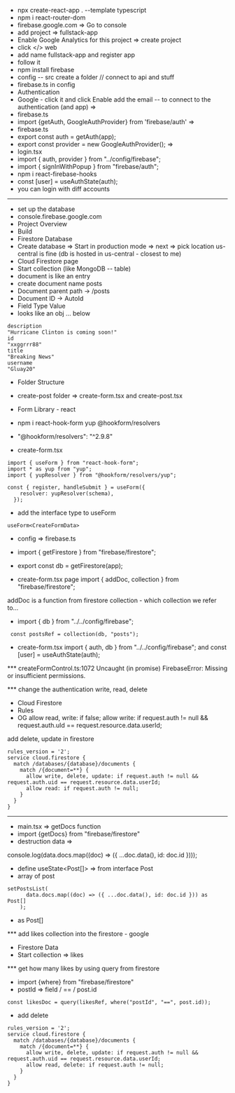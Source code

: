 - npx create-react-app . --template typescript
- npm i react-router-dom
- firebase.google.com => Go to console
- add project => fullstack-app
- Enable Google Analytics for this project => create project
- click </> web
- add name fullstack-app and register app
- follow it
- npm install firebase
- config -- src create a folder // connect to api and stuff
- firebase.ts in config
- Authentication
- Google - click it and click Enable add the email -- to connect to the authentication (and app)
  =>
- firebase.ts
- import {getAuth, GoogleAuthProvider} from 'firebase/auth'
  =>
- firebase.ts
- export const auth = getAuth(app);
- export const provider = new GoogleAuthProvider();
  =>
- login.tsx
- import { auth, provider } from "../config/firebase";
- import { signInWithPopup } from "firebase/auth";
  <!-- there are tons of signIn and stuff in there.. -->
  <!-- you can login with diff users and the app can updates -->
- npm i react-firebase-hooks
- const [user] = useAuthState(auth);
- you can login with diff accounts

---

- set up the database
- console.firebase.google.com
- Project Overview
- Build
- Firestore Database
- Create database => Start in production mode => next => pick location us-central is fine (db is hosted in us-central - closest to me)
- Cloud Firestore page
- Start collection (like MongoDB -- table)
- document is like an entry
- create document name posts
- Document parent path -> /posts
- Document ID -> AutoId
- Field Type Value
- looks like an obj ... below

```
description
"Hurricane Clinton is coming soon!"
id
"xxggrrr88"
title
"Breaking News"
username
"Gluay20"
```

- Folder Structure
- create-post folder => create-form.tsx and create-post.tsx

- Form Library - react
- npm i react-hook-form yup @hookform/resolvers
- "@hookform/resolvers": "^2.9.8"

- create-form.tsx

```
import { useForm } from "react-hook-form";
import * as yup from "yup";
import { yupResolver } from "@hookform/resolvers/yup";
```

```
const { register, handleSubmit } = useForm({
    resolver: yupResolver(schema),
  });
```

- add the interface type to useForm

```
useForm<CreateFormData>
```

- config => firebase.ts
- import { getFirestore } from "firebase/firestore";
- export const db = getFirestore(app);

- create-form.tsx page
  import { addDoc, collection } from "firebase/firestore";

addDoc is a function from firestore
collection - which collection we refer to...

- import { db } from "../../config/firebase";

```
 const postsRef = collection(db, "posts");
```

- create-form.tsx
  import { auth, db } from "../../config/firebase";
  and
  const [user] = useAuthState(auth);

\*\*\* createFormControl.ts:1072 Uncaught (in promise) FirebaseError: Missing or insufficient permissions.

\*\*\* change the authentication write, read, delete

- Cloud Firestore
- Rules
- OG allow read, write: if false;
  allow write: if request.auth != null && request.auth.uId == request.resource.data.userId;

add delete, update in firestore

```
rules_version = '2';
service cloud.firestore {
  match /databases/{database}/documents {
    match /{document=**} {
      allow write, delete, update: if request.auth != null && request.auth.uid == request.resource.data.userId;
      allow read: if request.auth != null;
    }
  }
}
```

---

- main.tsx => getDocs function
- import {getDocs} from "firebase/firestore"
- destruction data =>

console.log(data.docs.map((doc) => ({ ...doc.data(), id: doc.id })));

- define useState<Post[]> => from interface Post
- array of post

```
setPostsList(
      data.docs.map((doc) => ({ ...doc.data(), id: doc.id })) as Post[]
    );
```

- as Post[]

\*\*\* add likes collection into the firestore - google

- Firestore Data
- Start collection => likes

\*\*\* get how many likes by using query from firestore

- import {where} from "firebase/firestore"
- postId => field / == / post.id

```
const likesDoc = query(likesRef, where("postId", "==", post.id));
```

- add delete

```
rules_version = '2';
service cloud.firestore {
  match /databases/{database}/documents {
    match /{document=**} {
      allow write, delete, update: if request.auth != null && request.auth.uid == request.resource.data.userId;
      allow read, delete: if request.auth != null;
    }
  }
}
```
